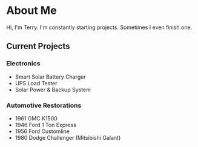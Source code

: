 # About Me

Hi, I'm Terry. I'm constantly starting projects. Sometimes I even finish one.

## Current Projects

### Electronics
- Smart Solar Battery Charger
- UPS Load Tester
- Solar Power & Backup System

### Automotive Restorations
- 1961 GMC K1500 
- 1946 Ford 1 Ton Express
- 1956 Ford Customline
- 1980 Dodge Challenger (Mitsibishi Galant)

